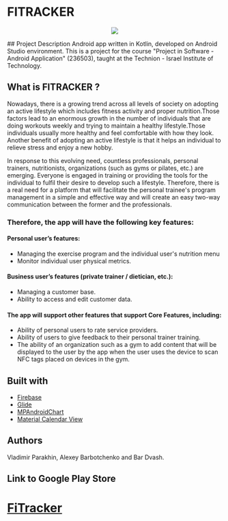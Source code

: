 # FITRACKER
<p align="center"> 
<img src="https://i.ibb.co/pJKqMng/Untitled.png">
</p>
## Project Description
Android app written in Kotlin, developed on Android Studio environment. This is a project for the course "Project in Software - Android Application" (236503), taught at the Technion - Israel Institute of Technology.

## What is FITRACKER ?
Nowadays, there is a growing trend across all levels of society on adopting an active lifestyle which includes fitness activity and proper nutrition.Those factors lead to an enormous growth in the number of individuals that are doing workouts weekly and trying to maintain a healthy lifestyle.Those individuals usually more healthy and feel comfortable with how they look. Another benefit of adopting an active lifestyle is that it helps an individual to relieve stress and enjoy a new hobby.

In response to this evolving need, countless professionals, personal trainers, nutritionists, organizations (such as gyms or pilates, etc.) are emerging. Everyone is engaged in training or providing the tools for the individual to fulfil their desire to develop such a lifestyle. Therefore, there is a real need for a platform that will facilitate the personal trainee's program management in a simple and  effective way and will create an easy two-way communication between the former and the professionals.

### Therefore, the app will have the following key features:
#### Personal user’s features:
* Managing the exercise program and the individual user's nutrition menu
* Monitor individual user physical metrics.
#### Business user’s features (private trainer / dietician, etc.):
* Managing a customer base.
* Ability to access and edit customer data.
#### The app will support other features that support Core Features, including:
* Ability of personal users to rate service providers.
* Ability of users to give feedback to their personal trainer training.
* The ability of an organization such as a gym to add content that will be displayed to the user by the app when the user uses the device   to scan NFC tags placed on devices in the gym.

## Built with
* [Firebase](https://firebase.google.com/)
* [Glide](https://github.com/bumptech/glide)
* [MPAndroidChart](https://github.com/PhilJay/MPAndroidChart)
* [Material Calendar View](https://github.com/prolificinteractive/material-calendarview)

## Authors
Vladimir Parakhin, Alexey Barbotchenko and Bar Dvash.

## Link to Google Play Store
# [FiTracker](https://play.google.com/store/apps/details?id=com.technion.fitracker)
